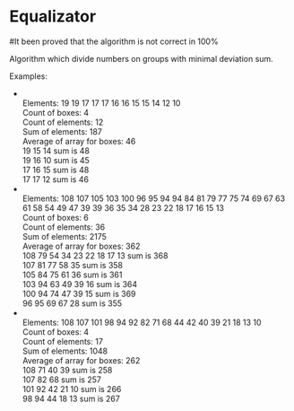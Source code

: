 # Equalizator
#It been proved that the algorithm is not correct in 100%

Algorithm which divide numbers on groups with minimal deviation sum.

Examples:

<ul>
<li><br>
Elements: 19 19 17 17 17 16 16 15 15 14 12 10 <br>
Count of boxes: 4<br>
Count of elements: 12<br>
Sum of elements: 187<br>
Average of array for boxes: 46<br>
19 15 14 sum is 48<br>
19 16 10 sum is 45<br>
17 16 15 sum is 48<br>
17 17 12 sum is 46<br>
</li>
<li><br>
Elements: 108 107 105 103 100 96 95 94 94 84 81 79 77 75 74 69 67 63 61 58 54 49 47 39 39 36 35 34 28 23 22 18 17 16 15 13 <br>
Count of boxes: 6 <br>
Count of elements: 36<br>
Sum of elements: 2175<br>
Average of array for boxes: 362<br>
108 79 54 34 23 22 18 17 13 sum is 368<br>
107 81 77 58 35 sum is 358<br>
105 84 75 61 36 sum is 361<br>
103 94 63 49 39 16 sum is 364<br>
100 94 74 47 39 15 sum is 369<br>
96 95 69 67 28 sum is 355<br>
</li>
<li><br>
Elements: 108 107 101 98 94 92 82 71 68 44 42 40 39 21 18 13 10 <br>
Count of boxes: 4 <br>
Count of elements: 17 <br>
Sum of elements: 1048 <br>
Average of array for boxes: 262 <br>
108 71 40 39 sum is 258 <br>
107 82 68 sum is 257 <br>
101 92 42 21 10 sum is 266 <br>
98 94 44 18 13 sum is 267 <br>
</li>
</ul>
